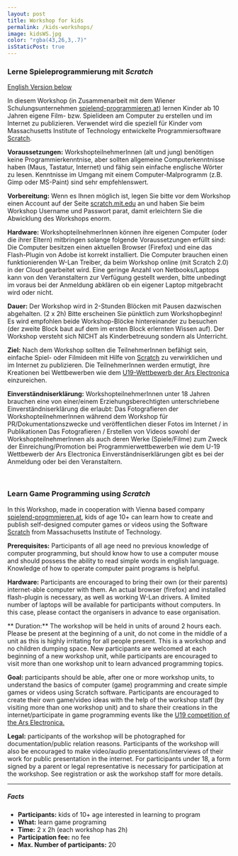 ```yaml
---
layout: post
title: Workshop for kids
permalink: /kids-workshops/
image: kidsWS.jpg
color: "rgba(43,26,3,.7)"
isStaticPost: true
---
```

### Lerne Spieleprogrammierung mit *Scratch*

[English Version below](#english)

In diesem Workshop (in Zusammenarbeit mit dem Wiener Schulungsunternehmen [spielend-programmieren.at](http://spielend-programmieren.at)) lernen Kinder ab 10 Jahren eigene Film- bzw. Spielideen am Computer zu erstellen und im Internet zu publizieren. Verwendet wird die speziell für Kinder vom Massachusetts Institute of Technology entwickelte Programmiersoftware [Scratch](http://scratch.mit.edu).

<i class="fa fa-cogs" style="color:#03a9f4"></i>**Voraussetzungen:** WorkshopteilnehmerInnen (alt und jung) benötigen keine Programmierkenntnise, aber sollten allgemeine Computerkenntnisse haben (Maus, Tastatur, Internet) und fähig sein einfache englische Wörter zu lesen. Kenntnisse im Umgang mit einem Computer-Malprogramm (z.B. Gimp oder MS-Paint) sind sehr empfehlenswert.

<i class="fa fa-cogs" style="color:#03a9f4"></i>**Vorbereitung:** Wenn es Ihnen möglich ist, legen Sie bitte vor dem Workshop einen Account auf der Seite [scratch.mit.edu](http://scratch.mit.edu) an und haben Sie beim Workshop Username und Passwort parat, damit erleichtern Sie die Abwicklung des Workshops enorm.

<i class="fa fa-desktop" style="color:#03a9f4"></i>**Hardware:** WorkshopteilnehmerInnen können ihre eigenen Computer (oder die ihrer Eltern) mitbringen solange folgende Voraussetzungen erfüllt sind:
Die Computer besitzen einen aktuellen Browser (Firefox) und eine das Flash-Plugin von Adobe ist korrekt installiert.
Die Computer brauchen einen funktionierenden W-Lan Treiber, da beim Workshop online (mit Scratch 2.0) in der Cloud gearbeitet wird.
Eine geringe Anzahl von Netbooks/Laptops kann von den Veranstaltern zur Verfügung gestellt werden, bitte unbedingt im voraus bei der Anmeldung abklären ob ein eigener Laptop mitgebracht wird oder nicht.

<i class="fa fa-clock-o" style="color:#03a9f4"></i> **Dauer:** Der Workshop wird in 2-Stunden Blöcken mit Pausen dazwischen abgehalten. (2 x 2h)
Bitte erscheinen Sie pünktlich zum Workshopbeginn! Es wird empfohlen beide Workshop-Blöcke hintereinander zu besuchen (der zweite Block baut auf dem im ersten Block erlernten Wissen auf).  Der Workshop versteht sich NICHT als Kinderbetreuung sondern als Unterricht.

<i class="fa fa-mortar-board" style="color:#03a9f4"></i> **Ziel:** Nach dem Workshop sollten die TeilnehmerInnen befähigt sein, einfache Spiel- oder Filmideen mit Hilfe von [Scratch](http://scratch.mit.edu) zu verwirklichen und im Internet zu publizieren. Die TeilnehmerInnen werden ermutigt, ihre Kreationen bei Wettbewerben wie dem [U19-Wettbewerb der Ars Electronica](http://90.146.8.18/de/prix/u19/) einzureichen.

<i class="fa fa-bookmark" style="color:#03a9f4"></i> **Einverständniserklärung:** WorkshopteilnehmerInnen unter 18 Jahren brauchen eine von einer/einem Erziehungsberechtigten unterschriebene Einverständniserklärung die erlaubt:
Das Fotografieren der WorkshopteilnehmerInnen während dem Workshop für PR/Dokumentationszwecke und veröffentlichen dieser Fotos im Internet / in Publikationen
Das Fotografieren / Erstellen von Videos sowohl der WorkshopteilnehmerInnen als auch deren Werke (Spiele/Filme) zum Zweck der Einreichung/Promotion bei Programmierwettbewerben wie dem U-19 Wettbewerb der Ars Electronica
Einverständniserklärungen gibt es bei der Anmeldung oder bei den Veranstaltern.

<a name="english"> &nbsp; </a>
### Learn Game Programming using *Scratch*

In this Workshop, made in cooperation with Vienna based company [spielend-progmmieren.at](http://spielend-progmmieren.at), kids of age 10+ can learn how to create and publish self-designed computer games or videos using the Software [Scratch](http://scratch.mit.edu) from Massachusetts Institute of Technology.

<i class="fa fa-cogs" style="color:#03a9f4"></i>**Prerequisites:** Participants of all age need no previous knowledge of computer programming, but should know how to use a computer mouse and should possess the ability to read simple words in english language. Knowledge of how to operate computer paint programs is helpful.

<i class="fa fa-desktop" style="color:#03a9f4"></i>**Hardware:** Participants are encouraged to bring their own (or their parents) internet-able computer with them. An actual browser (firefox) and installed flash-plugin is necessary, as well as working W-Lan drivers. A limited number of laptops will be available for participants without computers. In this case, please contact the organisers in advance to ease organisation.

<i class="fa fa-clock-o" style="color:#03a9f4"></i>** Duration:** The workshop will be held in units of around 2 hours each. Please be present at the beginning of a unit, do not come in the middle of a unit as this is highly irritating for all people present. This is a workshop and no children dumping space. New participants are welcomed at each beginning of a new workshop unit, while participants are encouraged to visit more than one workshop unit to learn advanced programming topics.

<i class="fa fa-mortar-board" style="color:#03a9f4"></i>**Goal:** participants should be able, after one or more workshop units, to understand the basics of computer (game) programming and create simple games or videos using Scratch software. Participants are encouraged to create their own game/video ideas with the help of the workshop staff (by visiting more than one workshop unit) and to share their creations in the internet/participate in game programming events like the [U19 competition of the Ars Electronica.](http://90.146.8.18/de/prix/u19/) 

<i class="fa fa-bookmark" style="color:#03a9f4"></i>**Legal:** participants of the workshop will be photographed for documentation/public relation reasons. Participants of the workshop will also be encouraged to make video/audio presentations/interviews of their work for public presentation in the internet. For participants under 18, a form signed by a parent or legal representative is necessary for participation at the workshop. See registration or ask the workshop staff for more details.

* * *

##### Facts

* <i class="fa fa-user" style="color:#03a9f4"></i>**Participants:** kids of 10+ age interested in learning to program
* <i class="fa fa-question" style="color:#03a9f4"></i>**What:** learn game programing
* <i class="fa fa-users" style="color:#03a9f4"></i>**Time:** 2 x 2h (each workshop has 2h)
* <i class="fa fa-eur" style="color:#03a9f4"></i>**Participation fee:** no fee
* <i class="fa fa-users" style="color:#03a9f4"></i>**Max. Number of participants:** 20
